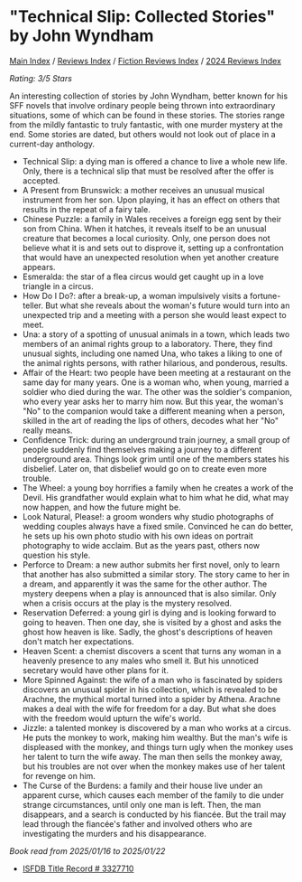 # "Technical Slip: Collected Stories" by John Wyndham

[Main Index](../../../README.md) / [Reviews Index](../../README.md) / [Fiction Reviews Index](../README.md) / [2024 Reviews Index](README.md)

*Rating: 3/5 Stars*

An interesting collection of stories by John Wyndham, better known for his SFF novels that involve ordinary people being thrown into extraordinary situations, some of which can be found in these stories. The stories range from the mildly fantastic to truly fantastic, with one murder mystery at the end. Some stories are dated, but others would not look out of place in a current-day anthology.

- Technical Slip: a dying man is offered a chance to live a whole new life. Only, there is a technical slip that must be resolved after the offer is accepted.
- A Present from Brunswick: a mother receives an unusual musical instrument from her son. Upon playing, it has an effect on others that results in the repeat of a fairy tale.
- Chinese Puzzle: a family in Wales receives a foreign egg sent by their son from China. When it hatches, it reveals itself to be an unusual creature that becomes a local curiosity. Only, one person does not believe what it is and sets out to disprove it, setting up a confrontation that would have an unexpected resolution when yet another creature appears.
- Esmeralda: the star of a flea circus would get caught up in a love triangle in a circus.
- How Do I Do?: after a break-up, a woman impulsively visits a fortune-teller. But what she reveals about the woman's future would turn into an unexpected trip and a meeting with a person she would least expect to meet.
- Una: a story of a spotting of unusual animals in a town, which leads two members of an animal rights group to a laboratory. There, they find unusual sights, including one named Una, who takes a liking to one of the animal rights persons, with rather hilarious, and ponderous, results.
- Affair of the Heart: two people have been meeting at a restaurant on the same day for many years. One is a woman who, when young, married a soldier who died during the war. The other was the soldier's companion, who every year asks her to marry him now. But this year, the woman's "No" to the companion would take a different meaning when a person, skilled in the art of reading the lips of others, decodes what her "No" really means.
- Confidence Trick: during an underground train journey, a small group of people suddenly find themselves making a journey to a different underground area. Things look grim until one of the members states his disbelief. Later on, that disbelief would go on to create even more trouble.
- The Wheel: a young boy horrifies a family when he creates a work of the Devil. His grandfather would explain what to him what he did, what may now happen, and how the future might be.
- Look Natural, Please!: a groom wonders why studio photographs of wedding couples always have a fixed smile. Convinced he can do better, he sets up his own photo studio with his own ideas on portrait photography to wide acclaim. But as the years past, others now question his style.
- Perforce to Dream: a new author submits her first novel, only to learn that another has also submitted a similar story. The story came to her in a dream, and apparently it was the same for the other author. The mystery deepens when a play is announced that is also similar. Only when a crisis occurs at the play is the mystery resolved.
- Reservation Deferred: a young girl is dying and is looking forward to going to heaven. Then one day, she is visited by a ghost and asks the ghost how heaven is like. Sadly, the ghost's descriptions of heaven don't match her expectations.
- Heaven Scent: a chemist discovers a scent that turns any woman in a heavenly presence to any males who smell it. But his unnoticed secretary would have other plans for it.
- More Spinned Against: the wife of a man who is fascinated by spiders discovers an unusual spider in his collection, which is revealed to be Arachne, the mythical mortal turned into a spider by Athena. Arachne makes a deal with the wife for freedom for a day. But what she does with the freedom would upturn the wife's world.
- Jizzle: a talented monkey is discovered by a man who works at a circus. He puts the monkey to work, making him wealthy. But the man's wife is displeased with the monkey, and things turn ugly when the monkey uses her talent to turn the wife away. The man then sells the monkey away, but his troubles are not over when the monkey makes use of her talent for revenge on him.
- The Curse of the Burdens: a family and their house live under an apparent curse, which causes each member of the family to die under strange circumstances, until only one man is left. Then, the man disappears, and a search is conducted by his fiancée. But the trail may lead through the fiancée's father and involved others who are investigating the murders and his disappearance.

*Book read from 2025/01/16 to 2025/01/22*

- [ISFDB Title Record # 3327710](https://www.isfdb.org/cgi-bin/title.cgi?3327710)
